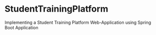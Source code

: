 # StudentTrainingPlatform
Implementing a Student Training Platform Web-Application using Spring Boot Application

